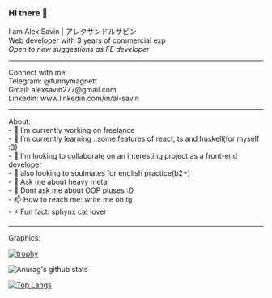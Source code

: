 ### Hi there 👋

I am Alex Savin | アレクサンドルサビン <br>
Web developer with 3 years of commercial exp <br>
*Open to new suggestions as FE developer*
<hr>
Connect with me:<br>
Telegram: @funnymagnett <br>
Gmail: alexsavin277@gmail.com <br>
Linkedin: www.linkedin.com/in/al-savin <br>
<hr>
About:<br>
- 🔭 I’m currently working on freelance<br>
- 🌱 I’m currently learning ..some features of react, ts and huskell(for myself :3)<br>
- 👯 I'm looking to collaborate on an interesting project as a front-end developer<br>
- 👯 also looking to soulmates for english practice(b2+)<br>
- 💬 Ask me about heavy metal <br>
- 💬 Dont ask me about OOP pluses :D  <br>
- 📫 How to reach me: write me on tg<br>
- ⚡ Fun fact: sphynx cat lover<br>
<hr>
Graphics:
<br>

[![trophy](https://github-profile-trophy.vercel.app/?username=SashaSavin&column=3&margin-w=15&margin-h=15&theme=onedark)](https://github.com/ryo-ma/github-profile-trophy)


![Anurag's github stats](https://github-readme-stats.vercel.app/api?username=SashaSavin&show_icons=true&theme=radical)


[![Top Langs](https://github-readme-stats.vercel.app/api/top-langs/?username=SashaSavin&layout=compact&show_icons=true&theme=radical)](https://github.com/anuraghazra/github-readme-stats)
